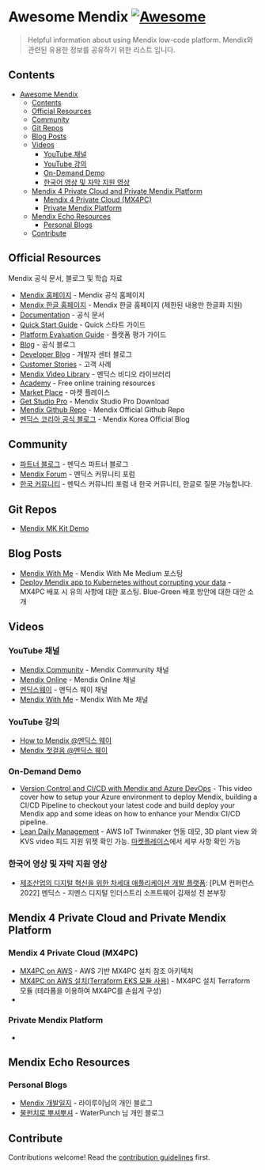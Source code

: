 # Awesome Mendix [![Awesome](https://awesome.re/badge.svg)](https://awesome.re)
> Helpful information about using Mendix low-code platform. Mendix와 관련된 유용한 정보를 공유하기 위한 리스트 입니다.


## Contents

- [Awesome Mendix ](#awesome-mendix-)
  - [Contents](#contents)
  - [Official Resources](#official-resources)
  - [Community](#community)
  - [Git Repos](#git-repos)
  - [Blog Posts](#blog-posts)
  - [Videos](#videos)
    - [YouTube 채널](#youtube-채널)
    - [YouTube 강의](#youtube-강의)
    - [On-Demand Demo](#on-demand-demo)
    - [한국어 영상 및 자막 지원 영상](#한국어-영상-및-자막-지원-영상)
  - [Mendix 4 Private Cloud and Private Mendix Platform](#mendix-4-private-cloud-and-private-mendix-platform)
    - [Mendix 4 Private Cloud (MX4PC)](#mendix-4-private-cloud-mx4pc)
    - [Private Mendix Platform](#private-mendix-platform)
  - [Mendix Echo Resources](#mendix-echo-resources)
    - [Personal Blogs](#personal-blogs)
  - [Contribute](#contribute)


## Official Resources

Mendix 공식 문서, 블로그 및 학습 자료

- [Mendix 홈페이지](https://www.mendix.com/) - Mendix 공식 홈페이지
- [Mendix 한글 홈페이지](https://www.mendix.com/ko/) - Mendix 한글 홈페이지 (제한된 내용만 한글화 지원)
- [Documentation](https://docs.mendix.com/) - 공식 문서
- [Quick Start Guide](https://docs.mendix.com/quickstarts/) - Quick 스타트 가이드
- [Platform Evaluation Guide](https://www.mendix.com/evaluation-guide/) - 플랫폼 평가 가이드 
- [Blog](https://www.mendix.com/blog/) - 공식 블로그
- [Developer Blog](https://www.mendix.com/developer-center/blog/) - 개발자 센터 블로그
- [Customer Stories](https://www.mendix.com/customer-stories/) - 고객 사례 
- [Mendix Video Library](https://www.mendix.com/videos/) - 멘딕스 비디오 라이브러리
- [Academy](https://academy.mendix.com/link/home) - Free online training resources
- [Market Place](https://marketplace.mendix.com/) - 마켓 플레이스 
- [Get Studio Pro](https://marketplace.mendix.com/link/studiopro/) - Mendix Studio Pro Download
- [Mendix Github Repo](https://github.com/mendix) - Mendix Official Github Repo
- [멘딕스 코리아 공식 블로그](https://blog.naver.com/mendix_kr) - Mendix Korea Official Blog



## Community

- [파트너 블로그](https://www.mendix.com/partners/blog/) - 멘딕스 파트너 블로그
- [Mendix Forum](https://community.mendix.com/index3.html) - 멘딕스 커뮤니티 포럼
- [한국 커뮤니티](https://community.mendix.com/link/space/korean-community) - 멘틱스 커뮤니티 포럼 내 한국 커뮤니티, 한글로 질문 가능합니다.


## Git Repos

- [Mendix MK Kit Demo](https://github.com/mendix/mlkit-example-app)

## Blog Posts

- [Mendix With Me](https://mendixwithme.medium.com/) - Mendix With Me Medium 포스팅
- [Deploy Mendix app to Kubernetes without corrupting your data](https://cinaq.com/blog/2023/06/05/deploy-mendix-app-to-kubernetes-without-corrupting-your-data/) - MX4PC 배포 시 유의 사항에 대한 포스팅. Blue-Green 배포 방안에 대한 대안 소개


## Videos

### YouTube 채널

- [Mendix Community](https://www.youtube.com/c/MendixCommunity) - Mendix Community 채널
- [Mendix Online](https://www.youtube.com/@MendixOnline) - Mendix Online 채널
- [멘딕스웨이](https://www.youtube.com/@mendix-way) - 멘딕스 웨이 채널
- [Mendix With Me](https://www.youtube.com/@MendixWithMe) - Mendix With Me 채널

### YouTube 강의

- [How to Mendix @멘딕스 웨이](https://www.youtube.com/playlist?list=PL7GqMLQw_99Rd6qft0mfZnzKXc7czL2uo)
- [Mendix 첫걸음 @멘딕스 웨이](https://www.youtube.com/playlist?list=PL7GqMLQw_99Saf3QDoXB3cxXDCZHOYcLF)

### On-Demand Demo

- [Version Control and CI/CD with Mendix and Azure DevOps](https://www.mendix.com/videos/version-control-and-ci-cd-with-mendix-and-azure-devops/) - This video cover how to setup your Azure environment to deploy Mendix, building a CI/CD Pipeline to checkout your latest code and build deploy your Mendix app and some ideas on how to enhance your Mendix CI/CD pipeline.
- [Lean Daily Management](https://www.youtube.com/watch?v=AZ1XLfmTWME&t=178s) - AWS IoT Twinmaker 연동 데모, 3D plant view 와 KVS video 피드 지원 위젯 확인 가능. [마켓플레이스](https://marketplace.mendix.com/link/component/211852)에서 세부 사항 확인 가능 

### 한국어 영상 및 자막 지원 영상

- [제조산업의 디지털 혁신을 위한 차세대 애플리케이션 개발 플랫폼](https://youtu.be/hycW2MzUyXc?si=_faL8F7stQC5kVgb): [PLM 컨퍼런스 2022] 멘딕스 - 지멘스 디지털 인더스트리 소프트웨어 김재성 전 본부장


## Mendix 4 Private Cloud and Private Mendix Platform

### Mendix 4 Private Cloud (MX4PC)
- [MX4PC on AWS](https://aws.amazon.com/ko/solutions/partners/terraform-modules/mendix-eks/) - AWS 기반 MX4PC 설치 참조 아키텍처
- [MX4PC on AWS 설치(Terraform EKS 모듈 사용)](https://registry.terraform.io/modules/aws-ia/mendix-private-cloud/aws/latest) - MX4PC 설치 Terraform 모듈 (테라폼을 이용하여 MX4PC를 손쉽게 구성)
- 

### Private Mendix Platform
- 

## Mendix Echo Resources

### Personal Blogs

- [Mendix 개발일지](https://echomendix.tistory.com/) - 라이루이님의 개인 블로그
- [물펀치로 뿌셔뿌셔](https://wpunch2000.tistory.com/category/Mendix) - WaterPunch 님 개인 블로그

## Contribute

Contributions welcome! Read the [contribution guidelines](contributing.md) first.
